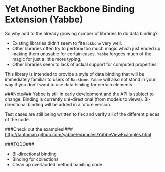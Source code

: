 Yet Another Backbone Binding Extension (Yabbe)
====

So why add to the already growing number of libraries to do data binding?  

* Existing libraries didn't seem to fit `Backbone` very well.
* Other libraries often try to perform too much magic which just ended up making them unusable for certain cases.  `Yabbe` forgoes much of the magic for just a little more typing.
* Other libraries seem to lack of actual support for computed properties.

This library is intended to provide a style of data binding that will be immediately familiar to users of `Backbone`.  `Yabbe` will also not stand in your way if you don't want to use data binding for certain elements.

###Note###
Yabbe is still in early development and the API is subject to change.  Binding is currently uni-directional (from models to views).  Bi-directional binding will be added in a future version.

Test cases are still being written to flex and verify all of the different pieces of the code.

###Check out the examples!###
http://tantaman.github.com/yabbe/examples/YabbeViewExamples.html

###TODO###
* Bi-directional binding
* Binding for collections
* Clean up overlaoded method handling code
